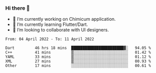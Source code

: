 ### Hi there 👋

<!--
**devcat37/devcat37** is a ✨ _special_ ✨ repository because its `README.md` (this file) appears on your GitHub profile.-->


- 🔭 I’m currently working on Chimicum application.
- 🌱 I’m currently learning Flutter/Dart.
- 👯 I’m looking to collaborate with UI designers.
<!-- - 🤔 I’m looking for help with ... -->

<!--START_SECTION:waka-->

```text
From: 04 April 2022 - To: 11 April 2022

Dart         46 hrs 18 mins  ███████████████████████▓░   94.05 %
C++          41 mins         ▒░░░░░░░░░░░░░░░░░░░░░░░░   01.42 %
YAML         33 mins         ▒░░░░░░░░░░░░░░░░░░░░░░░░   01.12 %
XML          27 mins         ▒░░░░░░░░░░░░░░░░░░░░░░░░   00.93 %
Other        17 mins         ░░░░░░░░░░░░░░░░░░░░░░░░░   00.61 %
```

<!--END_SECTION:waka-->
